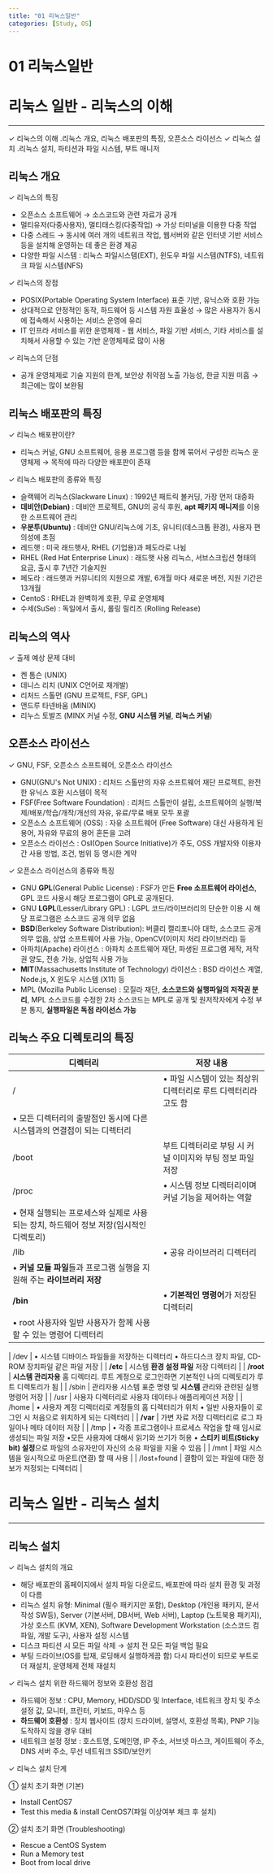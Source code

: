 ```yaml
---
title: "01 리눅스일반"
categories: [Study, OS]
---
```


# **01 리눅스일반**

# 리눅스 일반 **- 리눅스의 이해**

---

✓ 리눅스의 이해
.리눅스 개요, 리눅스 배포판의 특징, 오픈소스 라이선스
✓ 리눅스 설치
.리눅스 설치, 파티션과 파일 시스템, 부트 매니저

## 리눅스 개요

✓ 리눅스의 특징

- 오픈소스 소프트웨어 → 소스코드와 관련 자료가 공개
- 멀티유저(다중사용자), 멀티태스킹(다중작업) → 가상 터미널을 이용한 다중 작업
- 다중 스레드 → 동시에 여러 개의 네트워크 작업, 웹서버와 같은 인터넷 기반 서비스 등을 설치해 운영하는 데 좋은 환경 제공
- 다양한 파일 시스템 : 리눅스 파일시스템(EXT), 윈도우 파일 시스템(NTFS), 네트워크 파일 시스템(NFS)

✓ 리눅스의 장점

- POSIX(Portable Operating System Interface) 표준 기반, 유닉스와 호환 가능
- 상대적으로 안정적인 동작, 하드웨어 등 시스템 자원 효율성 → 많은 사용자가 동시에 접속해서 사용하는 서비스 운영에 유리
- IT 인프라 서비스를 위한 운영체제 - 웹 서비스, 파일 기반 서비스, 기타 서비스를 설치해서 사용할 수 있는 기반 운영체제로 많이 사용

✓ 리눅스의 단점

- 공개 운영체제로 기술 지원의 한계, 보안상 취약점 노출 가능성, 한글 지원 미흡 → 최근에는 많이 보완됨

## 리눅스 배포판의 특징

✓ 리눅스 배포판이란?

- 리눅스 커널, GNU 소프트웨어, 응용 프로그램 등을 함께 묶어서 구성한 리눅스 운영체제 → 목적에 따라 다양한 배포판이 존재

✓ 리눅스 배포판의 종류와 특징

- 슬랙웨어 리눅스(Slackware Linux) : 1992년 패트릭 볼커딩, 가장 먼저 대중화
- **데비안(Debian)** : 데비안 프로젝트, GNU의 공식 후원, **apt 패키지 매니저**를 이용한 소프트웨어 관리
- **우분투(Ubuntu)** : 데비안 GNU/리눅스에 기초, 유니티(데스크톱 환경), 사용자 편의성에 초점
- 레드햇 : 미국 래드햇사, RHEL (기업용)과 페도라로 나뉨
- RHEL (Red Hat Enterprise Linux) : 래드햇 사용 리눅스, 서브스크립션 형태의 요금, 출시 후 7년간 기술지원
- 페도라 : 래드햇과 커뮤니티의 지원으로 개발, 6개월 마다 새로운 버전, 지원 기간은 13개월
- CentoS : RHEL과 완벽하게 호환, 무료 운영체제
- 수세(SuSe) : 독일에서 출시, 롤링 릴리즈 (Rolling Release)

## 리눅스의 역사

✓ 출제 예상 문제 대비

- 켄 톰슨 (UNIX)
- 데니스 리치 (UNIX C언어로 재개발)
- 리처드 스톨먼 (GNU 프로젝트, FSF, GPL)
- 앤드루 타넨바움 (MINIX)
- 리누스 토발즈
(MINX 커널 수정, **GNU 시스템 커널**, **리눅스 커널**)

## 오픈소스 라이선스

✓ GNU, FSF, 오픈소스 소프트웨어, 오픈소스 라이선스

- GNU(GNU's Not UNIX) : 리처드 스톨만의 자유 소프트웨어 재단 프로젝트, 완전한 유닉스 호환 시스템이 목적
- FSF(Free Software Foundation) : 리처드 스톨만이 설립, 소프트웨어의 실행/복제/배포/학습/개작/개선의 자유, 유료/무료 배포 모두 포괄
- 오픈소스 소프트웨어 (OSS) : 자유 소프트웨어 (Free Software) 대신 사용하게 된 용어, 자유와 무료의 용어 혼돈을 고려
- 오픈소스 라이선스 : OsI(Open Source Initiative)가 주도, OSS 개발자와 이용자 간 사용 방법, 조건, 범위 등 명시한 계약

✓ 오픈소스 라이선스의 종류와 특징

- GNU **GPL**(General Public License) : FSF가 만든 **Free 소프트웨어 라이선스**, GPL 코드 사용시 해당 프로그램이 GPL로 공개된다.
- GNU **LGPL**(Lesser/Library GPL) : LGPL 코드/라이브러리의 단순한 이용 시 해당 프로그램은 소스코드 공개 의무 없음
- **BSD**(Berkeley Software Distribution): 버클리 캘리포니아 대학, 소스코드 공개 의무 없음, 상업 소프트웨어 사용 가능, OpenCV(이미지 처리 라이브러리) 등
- 아파치(Apache) 라이선스 : 아파치 소프트웨어 재단, 파생된 프로그램 제작, 저작권 양도, 전송 가능, 상업적 사용 가능
- **MIT**(Massachusetts Institute of Technology) 라이선스 : BSD 라이선스 계열, Node.js, X 윈도우 시스템 (X11) 등
- MPL (Mozilla Public License) : 모질라 재단, **소스코드와 실행파일의 저작권 분리**, MPL 소스코드를 수정한 2차 소스코드는 MPL로 공개 및 원저작자에게 수정 부분 통지, **실행파일은 독점 라이선스 가능**

## 리눅스 주요 디렉토리의 특징

| 디렉터리 | 저장 내용 |
| --- | --- |
| / | • 파일 시스템이 있는 최상위 디렉터리로 루트 디렉터리라고도 함
• 모든 디렉터리의 출발점인 동시에 다른 시스템과의 연결점이 되는 디렉터리 |
| /boot | 부트 디렉터리로 부팅 시 커널 이미지와 부팅 정보 파일 저장 |
| /proc | • 시스템 정보 디렉터리이며 커널 기능을 제어하는 역할
• 현재 실행되는 프로세스와 실제로 사용되는 장치, 하드웨어 정보 저장(임시적인 디렉토리) |
| /lib | • 공유 라이브러리 디렉터리
• **커널 모듈 파일**들과 프로그램 실행을 지원해 주는 **라이브러리 저장** |
| **/bin** | • **기본적인 명령어**가 저장된 디렉터리
• root 사용자와 일반 사용자가 함께 사용할 수 있는 명령어 디렉터리 |
| 
/dev
 | 
• 시스템 디바이스 파일들을 저장하는 디렉터리
• 하드디스크 장치 파일, CD-ROM 장치파일 같은 파일 저장
 |
| 
**/etc**
 | 
시스템 **환경 설정 파일** 저장 디렉터리
 |
| 
**/root**
 | 
**시스템 관리자용** 홈 디렉터리. 루트 계정으로 로그인하면 기본적인 나의 디렉토리가 루트 디렉토리가 됨
 |
| 
/sbin
 | 
관리자용 시스템 표준 명령 및 **시스템** 관리와 관련된 실행 명령어 저장
 |
| 
/usr
 | 
사용자 디렉터리로 사용자 데이터나 애플리케이션 저장
 |
| 
/home
 | 
• 사용자 계정 디렉터리로 계정들의 홈 디렉터리가 위치
• 일반 사용자들이 로그인 시 처음으로 위치하게 되는 디렉터리
 |
| 
**/var**
 | 
가변 자료 저장 디렉터리로 로그 파일이나 메타 데이터 저장
 |
| 
/tmp
 | • 각종 프로그램이나 프로세스 작업을 할 때 임시로 생성되는 파일 저장
•모든 사용자에 대해서 읽기와 쓰기가 허용
• **스티키 비트(Sticky bit) 설정**으로 파일의 소유자만이 자신의 소유 파일을 지울 수 있음 |
| /mnt | 파일 시스템을 일시적으로 마운트(연결) 할 때 사용 |
| /lost+found | 결함이 있는 파일에 대한 정보가 저정되는 디렉터리 |

# 리눅스 일반 **- 리눅스 설치**

---

## 리눅스 설치

✓ 리눅스 설치의 개요

- 해당 배포판의 홈페이지에서 설치 파일 다운로드, 배포판에 따라 설치 환경 및 과정이 다름
- 리눅스 설치 유형: Minimal (필수 패키지만 포함), Desktop (개인용 패키지, 문서 작성 SW등), Server (기본서버, DB서버, Web 서버), Laptop (노트북용 패키지), 가상 호스트 (KVM, XEN), Software Development Workstation (소스코드 컴파일, 개발 도구), 사용자 설정 시스템
- 디스크 파티션 시 모든 파일 삭제 → 설치 전 모든 파일 백업 필요
- 부팅 드라이브(OS를 탑재, 로딩해서 실행하게끔 함) 다시 파티션이 되므로 부트로더 재설치, 운영체제 전체 재설치

✓ 리눅스 설치 위한 하드웨어 정보와 호환성 점검

- 하드웨어 정보 : CPU, Memory, HDD/SDD 및 Interface, 네트워크 장치 및 주소 설정 값, 모니터, 프린터, 키보드, 마우스 등
- **하드웨어 호환성** : 장치 웹사이트 (장치 드라이버, 설명서, 호환성 목록), PNP 기능 도작하지 않을 경우 대비
- 네트워크 설정 정보 : 호스트명, 도메인명, IP 주소, 서브넷 마스크, 게이트웨이 주소, DNS 서버 주소, 무선 네트워크 SSID/보안키

✓ 리눅스 설치 단계

① 설치 초기 화면 (기본)

- Install CentOS7
- Test this media & install CentOS7(파일 이상여부 체크 후 설치)

② 설치 초기 화면 (Troubleshooting)

- Rescue a CentOS System
- Run a Memory test
- Boot from local drive